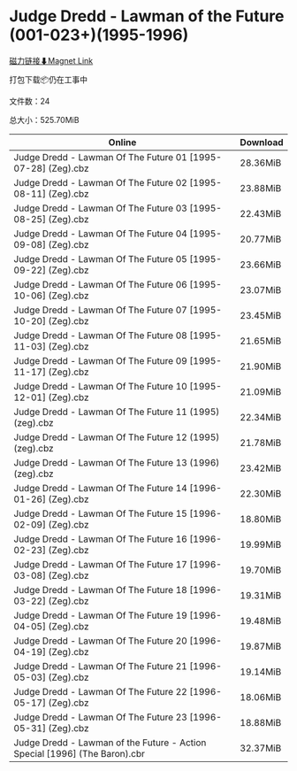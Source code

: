 # Judge Dredd - Lawman of the Future (001-023+)(1995-1996)

[磁力链接⬇Magnet Link](magnet:?xt=urn:btih:06a7bf2ce06c05f7e9d810d28202e65d80cb020d&dn=Judge%20Dredd%20-%20Lawman%20of%20the%20Future%20%28001-023%2B%29%281995-1996%29)

打包下载📦仍在工事中

文件数：24

总大小：525.70MiB

Online | Download
--- | ---
Judge Dredd - Lawman Of The Future 01 \[1995-07-28\] (Zeg).cbz | 28.36MiB
Judge Dredd - Lawman Of The Future 02 \[1995-08-11\] (Zeg).cbz | 23.88MiB
Judge Dredd - Lawman Of The Future 03 \[1995-08-25\] (Zeg).cbz | 22.43MiB
Judge Dredd - Lawman Of The Future 04 \[1995-09-08\] (Zeg).cbz | 20.77MiB
Judge Dredd - Lawman Of The Future 05 \[1995-09-22\] (Zeg).cbz | 23.66MiB
Judge Dredd - Lawman Of The Future 06 \[1995-10-06\] (Zeg).cbz | 23.07MiB
Judge Dredd - Lawman Of The Future 07 \[1995-10-20\] (Zeg).cbz | 23.45MiB
Judge Dredd - Lawman Of The Future 08 \[1995-11-03\] (Zeg).cbz | 21.65MiB
Judge Dredd - Lawman Of The Future 09 \[1995-11-17\] (Zeg).cbz | 21.90MiB
Judge Dredd - Lawman Of The Future 10 \[1995-12-01\] (Zeg).cbz | 21.09MiB
Judge Dredd - Lawman Of The Future 11 (1995) (zeg).cbz | 22.34MiB
Judge Dredd - Lawman Of The Future 12 (1995) (zeg).cbz | 21.78MiB
Judge Dredd - Lawman Of The Future 13 (1996) (zeg).cbz | 23.42MiB
Judge Dredd - Lawman Of The Future 14 \[1996-01-26\] (Zeg).cbz | 22.30MiB
Judge Dredd - Lawman Of The Future 15 \[1996-02-09\] (Zeg).cbz | 18.80MiB
Judge Dredd - Lawman Of The Future 16 \[1996-02-23\] (Zeg).cbz | 19.99MiB
Judge Dredd - Lawman Of The Future 17 \[1996-03-08\] (Zeg).cbz | 19.70MiB
Judge Dredd - Lawman Of The Future 18 \[1996-03-22\] (Zeg).cbz | 19.31MiB
Judge Dredd - Lawman Of The Future 19 \[1996-04-05\] (Zeg).cbz | 19.48MiB
Judge Dredd - Lawman Of The Future 20 \[1996-04-19\] (Zeg).cbz | 19.87MiB
Judge Dredd - Lawman Of The Future 21 \[1996-05-03\] (Zeg).cbz | 19.14MiB
Judge Dredd - Lawman Of The Future 22 \[1996-05-17\] (Zeg).cbz | 18.06MiB
Judge Dredd - Lawman Of The Future 23 \[1996-05-31\] (Zeg).cbz | 18.88MiB
Judge Dredd - Lawman of the Future - Action Special \[1996\] (The Baron).cbr | 32.37MiB